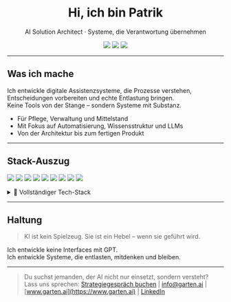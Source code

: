 <h1 align="center">Hi, ich bin Patrik</h1>
<p align="center">AI Solution Architect · Systeme, die Verantwortung übernehmen</p>

<p align="center">
  <a href="https://www.garten.ai"><img src="https://img.shields.io/badge/Website-garten.ai-blue?style=flat-square&logo=google-chrome"></a>
  <a href="mailto:info@garten.ai"><img src="https://img.shields.io/badge/Mail-info@garten.ai-lightgrey?style=flat-square&logo=gmail"></a>
  <a href="https://linkedin.com/in/paifgx"><img src="https://img.shields.io/badge/LinkedIn-paifgx-blue?style=flat-square&logo=linkedin"></a>
</p>

---

## Was ich mache

Ich entwickle digitale Assistenzsysteme, die Prozesse verstehen, Entscheidungen vorbereiten und echte Entlastung bringen.  
Keine Tools von der Stange – sondern Systeme mit Substanz.

- Für Pflege, Verwaltung und Mittelstand  
- Mit Fokus auf Automatisierung, Wissensstruktur und LLMs  
- Von der Architektur bis zum fertigen Produkt

---

## Stack-Auszug

<p>
  <img src="https://img.shields.io/badge/Python-3776AB?style=flat-square&logo=python&logoColor=white"/>
  <img src="https://img.shields.io/badge/TypeScript-3178C6?style=flat-square&logo=typescript&logoColor=white"/>
  <img src="https://img.shields.io/badge/FastAPI-009688?style=flat-square&logo=fastapi&logoColor=white"/>
  <img src="https://img.shields.io/badge/NestJS-E0234E?style=flat-square&logo=nestjs&logoColor=white"/>
  <img src="https://img.shields.io/badge/LangChain-000000?style=flat-square&logo=langchain&logoColor=white"/>
  <img src="https://img.shields.io/badge/HuggingFace-FCC72B?style=flat-square&logo=huggingface&logoColor=black"/>
  <img src="https://img.shields.io/badge/qdrant-FF4F64?style=flat-square&logo=data:image/svg+xml;base64,&logoColor=white"/>
  <img src="https://img.shields.io/badge/n8n-EC5C29?style=flat-square&logo=n8n&logoColor=white"/>
  <img src="https://img.shields.io/badge/Supabase-3ECF8E?style=flat-square&logo=supabase&logoColor=white"/>
</p>

<details>
<summary>🧠 Vollständiger Tech-Stack</summary>
<br />
Als AI Solution Architect entwickle ich intelligente Systeme, die Verantwortung übernehmen: <br /> 
Sie analysieren, automatisieren und entlasten – von Pflegeeinrichtungen bis zum Mittelstand.

---

## Künstliche Intelligenz & Machine Learning

**LLM-Ökosystem & Generative AI**
- OpenAI (GPT 3.5/4, Function Calling, Assistants API)
- Claude, Gemini, Mistral, Cohere, LLaMA, Mixtral
- LangChain, LlamaIndex, Haystack, DeepEval, PromptLayer
- RAG-Architekturen, Tool-Use & Agentensteuerung
- Hugging Face Transformers, Datasets & Hub-Nutzung
- Model-Fine-Tuning & LoRA (Parameter-efficient tuning)
- Modelverwaltung: MLflow, Weights & Biases

**ML & Statistik**
- Scikit-learn, XGBoost, LightGBM
- TensorFlow, Keras, PyTorch
- Numpy, Pandas, Matplotlib, Seaborn
- Feature Engineering & Modellbewertung (Bias, Drift, Overfitting)
- Klassifikation, Regression, Clustering, Zeitreihen

**Vektorbasierte Suche & Indexierung**
- Qdrant, Weaviate, Pinecone, OpenSearch, FAISS
- Dense Retrieval mit OpenAI Embeddings, HuggingFace, Cohere
- Document Chunking, Hybrid Retrieval, Reranking mit BGE/MiniLM

**NLP & Sprachverarbeitung**
- spaCy, NLTK, TextBlob, fastText, Sentence Transformers
- Entity Recognition, Textklassifikation, Summarization
- Topic Modeling, Similarity Search, Zero-Shot Learning

**Chatbots & Assistenzsysteme**
- Bot-Frameworks mit LLMs (LangChain, Rasa, Gradio, Chainlit)
- ReAct, CoT, Tree-of-Thoughts, AutoGPT-ähnliche Strukturen
- JSON Tool-Use, WebScraping, Query Builder, API-Hooks

---

## Automatisierung & Backend

- Python, TypeScript, Node.js, NestJS, FastAPI, Flask
- REST & GraphQL, WebSockets, Streaming APIs
- Event-basierte Verarbeitung: Kafka, RabbitMQ, Cron / n8n
- No-Code/Low-Code: n8n, Make, Zapier, Zoho, IFTTT
- Automatisierte Extraktion mit BeautifulSoup, Selenium, Playwright

---

## Datenhaltung & Cloud-Architektur

**Datenbanken & Speicher**
- PostgreSQL, MySQL, MongoDB, Redis, SQLite
- Supabase, Firebase, DynamoDB, FaunaDB

**Cloud & DevOps**
- Docker, Docker Compose, GitHub Actions, GitLab CI/CD
- AWS (EC2, S3, Lambda, DynamoDB, Comprehend)
- Azure (OpenAI, Cognitive Services, CosmosDB)
- GCP (Vertex AI, BigQuery, Firebase)

---

## Frontend & Integration

- Vue.js, Nuxt, React, Tailwind, HTML/CSS, Svelte
- UI-Prototyping mit Framer, Figma, Storybook
- Authentifizierung: OAuth, JWT, Supabase Auth

---

## Tools & Kollaboration

- VS Code, PyCharm, IntelliJ
- Jira, Confluence, Notion, Linear, Clockodo
- DVC, Git, GitHub, GitLab, Bitbucket

---

## Weitere Kompetenzen

- Rechensichere Bildgenerierung (API-Betrieb, Lizenz & DSGVO)
- Projektmanagement: Agile, Scrum, Kanban, OKRs
- Datenschutz: DSGVO, Datenschutz-Folgenabschätzung (DPIA)
- Dokumentation: Confluence, Markdown, LaTeX

</details>

---

## Haltung

> KI ist kein Spielzeug. Sie ist ein Hebel – wenn sie geführt wird.

Ich entwickle keine Interfaces mit GPT.  
Ich entwickle Systeme, die entlasten, mitdenken und bleiben.

---

> Du suchst jemanden, der AI nicht nur einsetzt, sondern versteht?  
> Lass uns sprechen: [Strategiegespräch buchen](https://app.reclaim.ai/m/gartendev/strategie) | [info@garten.ai](mailto:info@garten.ai) | [www.garten.ai](https://www.garten.ai) | [LinkedIn](https://linkedin.com/in/paifgx)
